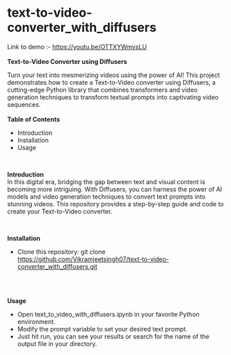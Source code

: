# text-to-video-converter_with_diffusers

Link to demo :- https://youtu.be/OTTXYWmvsLU <br> <br>
                            **Text-to-Video Converter using Diffusers** <br>



Turn your text into mesmerizing videos using the power of AI! This project demonstrates how to create a Text-to-Video converter using Diffusers, a cutting-edge Python library that combines transformers and video generation techniques to transform textual prompts into captivating video sequences.
<br>
<br>
**Table of Contents**  <br>
- Introduction <br>
- Installation <br>
- Usage <br>

<br>

**Introduction** <br>
In this digital era, bridging the gap between text and visual content is becoming more intriguing. With Diffusers, you can harness the power of AI models and video generation techniques to convert text prompts into stunning videos. This repository provides a step-by-step guide and code to create your Text-to-Video converter.
<br>

<br>

**Installation** <br>
- Clone this repository:
git clone https://github.com/Vikramjeetsingh07/text-to-video-converter_with_diffusers.git
<br>
<br>

**Usage** <br>
- Open text_to_video_with_diffusers.ipynb in your favorite Python environment.<br>
- Modify the prompt variable to set your desired text prompt.<br>
- Just hit run, you can see your results or search for the name of the output file in your directory.<br>
